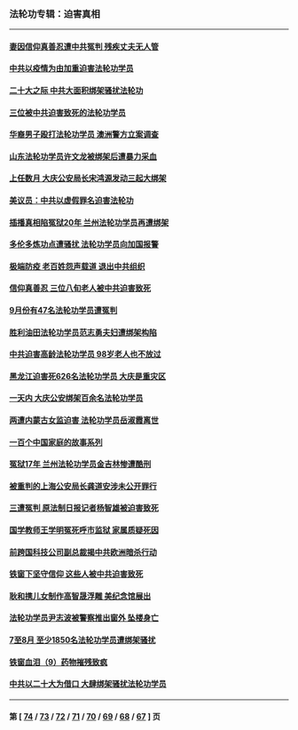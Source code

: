 ### 法轮功专辑：迫害真相
---
#### [妻因信仰真善忍遭中共冤判 残疾丈夫无人管](../../pages/nf4379/n13844598.md?10190430) 
#### [中共以疫情为由加重迫害法轮功学员](../../pages/nf4379/n13845591.md?10190430) 
#### [二十大之际 中共大面积绑架骚扰法轮功](../../pages/nf4379/n13846381.md?10190430) 
#### [三位被中共迫害致死的法轮功学员](../../pages/nf4379/n13843974.md?10190430) 
#### [华裔男子殴打法轮功学员 澳洲警方立案调查](../../pages/nf4379/n13843606.md?10190430) 
#### [山东法轮功学员许文龙被绑架后遭暴力采血](../../pages/nf4379/n13842524.md?10190430) 
#### [上任数月 大庆公安局长宋鸿源发动三起大绑架](../../pages/nf4379/n13841775.md?10190430) 
#### [美议员：中共以虚假罪名迫害法轮功](../../pages/nf4379/n13841083.md?10190430) 
#### [插播真相陷冤狱20年 兰州法轮功学员再遭绑架](../../pages/nf4379/n13840946.md?10190430) 
#### [多伦多炼功点遭骚扰 法轮功学员向加国报警](../../pages/nf4379/n13840401.md?10190430) 
#### [极端防疫 老百姓怨声载道 退出中共组织](../../pages/nf4379/n13840058.md?10190430) 
#### [信仰真善忍 三位八旬老人被中共迫害致死](../../pages/nf4379/n13838655.md?10190430) 
#### [9月份有47名法轮功学员遭冤判](../../pages/nf4379/n13839495.md?10190430) 
#### [胜利油田法轮功学员范志勇夫妇遭绑架构陷](../../pages/nf4379/n13838044.md?10190430) 
#### [中共迫害高龄法轮功学员 98岁老人也不放过](../../pages/nf4379/n13836765.md?10190430) 
#### [黑龙江迫害死626名法轮功学员 大庆是重灾区](../../pages/nf4379/n13836247.md?10190430) 
#### [一天内 大庆公安绑架百余名法轮功学员](../../pages/nf4379/n13835359.md?10190430) 
#### [两遭内蒙古女监迫害 法轮功学员岳淑霞离世](../../pages/nf4379/n13834576.md?10190430) 
#### [一百个中国家庭的故事系列](../../pages/nf4379/n13833308.md?10190430) 
#### [冤狱17年 兰州法轮功学员金吉林惨遭酷刑](../../pages/nf4379/n13832422.md?10190430) 
#### [被重判的上海公安局长龚道安涉未公开罪行](../../pages/nf4379/n13831922.md?10190430) 
#### [三遭冤判 原法制日报记者杨智雄被迫害致死](../../pages/nf4379/n13830419.md?10190430) 
#### [国学教师王学明冤死呼市监狱 家属质疑死因](../../pages/nf4379/n13831866.md?10190430) 
#### [前跨国科技公司副总裁揭中共欧洲暗杀行动](../../pages/nf4379/n13827561.md?10190430) 
#### [铁窗下坚守信仰 这些人被中共迫害致死](../../pages/nf4379/n13828898.md?10190430) 
#### [耿和携儿女制作高智晟浮雕 美纪念馆展出](../../pages/nf4379/n13829624.md?10190430) 
#### [法轮功学员尹志波被警察推出窗外 坠楼身亡](../../pages/nf4379/n13828273.md?10190430) 
#### [7至8月 至少1850名法轮功学员遭绑架骚扰](../../pages/nf4379/n13824925.md?10190430) 
#### [铁窗血泪（9）药物摧残致疯](../../pages/nf4379/n13819243.md?10190430) 
#### [中共以二十大为借口 大肆绑架骚扰法轮功学员](../../pages/nf4379/n13819570.md?10190430) 

---
#### 第 [ [74](./74.md?10190430) / [73](./73.md?10190430) / [72](./72.md?10190430) / [71](./71.md?10190430) / [70](./70.md?10190430) / [69](./69.md?10190430) / [68](./68.md?10190430) / [67](./67.md?10190430) ] 页
